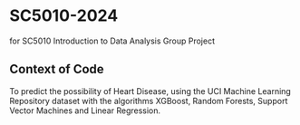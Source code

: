 # SC5010-2024
for SC5010 Introduction to Data Analysis Group Project

## Context of Code
To predict the possibility of Heart Disease, using the UCI Machine Learning Repository dataset with the algorithms XGBoost, Random Forests, Support Vector Machines and Linear Regression.

